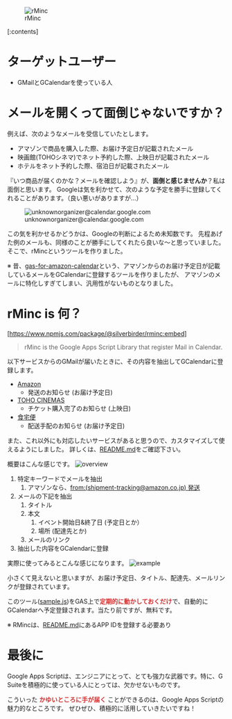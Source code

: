 <!-- 
title: GMailをGCalendarに登録するサービス rMinc を作ってみた
date: 2020-02-17T18:45:14+09:00
draft: false
description: description
image: 
icon: 😎
-->

<figure title="rMinc">
<img alt="rMinc" src="https://cdn-ak.f.st-hatena.com/images/fotolife/s/silverbirder180/20200216/20200216214751.png">
<figcaption>rMinc</figcaption>
</figure>

[:contents]

# ターゲットユーザー

* GMailとGCalendarを使っている人

# メールを開くって面倒じゃないですか？

例えば、次のようなメールを受信していたとします。

* アマゾンで商品を購入した際、お届け予定日が記載されたメール
* 映画館(TOHOシネマ)でネット予約した際、上映日が記載されたメール
* ホテルをネット予約した際、宿泊日が記載されたメール

『いつ商品が届くのかな？メールを確認しよう』が、**面倒と感じませんか**？私は面倒と思います。
Googleは気を利かせて、次のような予定を勝手に登録してくれることがあります。（良い悪いがありますが...）

<figure title="unknownorganizer@calendar.google.com">
<img alt="unknownorganizer@calendar.google.com" src="https://cdn-ak.f.st-hatena.com/images/fotolife/s/silverbirder180/20200216/20200216115925.png">
<figcaption>unknownorganizer@calendar.google.com</figcaption>
</figure>

この気を利かせるかどうかは、Googleの判断によるため未知数です。
先程あげた例のメールも、同様のことが勝手にしてくれたら良いな〜と思っていました。
そこで、rMincというツールを作りました。

※ 昔、[gas-for-amazon-calendar](https://github.com/Silver-birder/gas-for-amazon-calendar)という、アマゾンからのお届け予定日が記載しているメールをGCalendarに登録するツールを作りましたが、
アマゾンのメールに特化しすぎてしまい、汎用性がないものとなりました。 

# rMinc is 何？

[https://www.npmjs.com/package/@silverbirder/rminc:embed]

> rMinc is the Google Apps Script Library that register Mail in Calendar.

以下サービスからのGMailが届いたときに、その内容を抽出してGCalendarに登録します。

* [Amazon](https://www.amazon.co.jp/)
    *  発送のお知らせ (お届け予定日)
* [TOHO CINEMAS](https://www.tohotheater.jp/)
    * チケット購入完了のお知らせ (上映日)
* [食宅便](https://shokutakubin.com/)
    * 配送手配のお知らせ (お届け予定日)

また、これ以外にも対応したいサービスがあると思うので、カスタマイズして使えるようにしました。
詳しくは、[README.md](https://github.com/Silver-birder/rMinc/blob/master/README.md)をご確認下さい。

概要はこんな感じです。
![overview](https://res.cloudinary.com/silverbirder/image/upload/v1581769421/rMinc/rMinc_overview.png)

1. 特定キーワードでメールを抽出
    1. アマゾンなら、[from:(shipment-tracking@amazon.co.jp) 発送](https://github.com/Silver-birder/rMinc/blob/master/src/user/mailRule/amazonMailRule.ts#L61) 
1. メールの下記を抽出
    1. タイトル
    1. 本文
         1. イベント開始日&終了日 (予定日とか）
         1. 場所 (配達先とか)
    1. メールのリンク
1. 抽出した内容をGCalendarに登録

実際に使ってみるとこんな感じになります。
![example](https://res.cloudinary.com/silverbirder/image/upload/v1581760683/rMinc/rMinc_sample.png)

小さくて見えないと思いますが、お届け予定日、タイトル、配達先、メールリンクが登録されています。

このツール([sample.js](https://github.com/Silver-birder/rMinc/blob/master/sample/sample.js))をGAS上で<b><span style="color: #d32f2f">定期的に動かしておくだけ</span></b>で、自動的にGCalendarへ予定登録されます。当たり前ですが、無料です。

※ RMincは、[README.md](https://github.com/Silver-birder/rMinc/blob/master/README.md)にあるAPP IDを登録する必要あり

# 最後に
Google Apps Scriptは、エンジニアにとって、とても強力な武器です。特に、G Suiteを積極的に使っている人にとっては、欠かせないものです。

こういった <b><span style="color: #d32f2f">かゆいところに手が届く</span></b> ことができるのは、Google Apps Scriptの魅力的なところです。
ぜひぜひ、積極的に活用していきたいですね！
